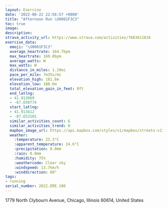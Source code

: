 ```yaml
---
layout: Exercise
date: '2022-08-22 22:56:57 +0000'
title: "Afternoon Run \U0001F3C3"
toc: true
image:
description:
strava_activity_url: https://www.strava.com/activities/7683611816
exercise_data:
  emoji: "\U0001F3C3"
  average_heartrate: 164.7bpm
  max_heartrate: 169.0bpm
  average_watts: W
  max_watts: W
  distance_in_miles: 1.29mi
  pace_per_mile: 7m35s/mi
  elevation_high: 181.6m
  elevation_low: 180.6m
  total_elevation_gain_in_feet: 0ft
  end_latlng:
  - 41.913969
  - -87.650774
  start_latlng:
  - 41.913412
  - -87.653101
  similar_activities_count: 6
  similar_activities_trend: 0
  mapbox_image_url: https://api.mapbox.com/styles/v1/mapbox/streets-v11/static/path-5+787af2-1.0(yey~F%7Cv~uOg%40HMAIEIOAm%40DeCGQOCYAeCFqRTu%40Ib%40EjAE~%40BdAIt%40%40bBJbBMn%40%3FRA~BCVD~%40A%60AEJKLYC_%40Oe%40EiBEEOGSCaAAqBFyB%40cKRiA%3FYCICCCZAt%40Mx%40JtCEv%40FPCvAIP%40fBGz%40A%60%40Dp%40%3F~%40Gd%40%3F),pin-s-s+e5b22e(-87.65311,41.91341),pin-s-f+89ae00(-87.65078,41.91395999999999)/auto/800x800?access_token=pk.eyJ1Ijoiam9zaGJlY2ttYW4iLCJhIjoiY205eWR2aDd1MWZ6djJrbXc4a3M0bWZleiJ9.XiG9OWkNcZk2QzjJbxLB4A
  weather:
    :temperature: 23.3°C
    :apparent_temperature: 24.6°C
    :precipitation: 0.0mm
    :rain: 0.0mm
    :humidity: 75%
    :weathercode: Clear sky
    :windspeed: 13.7km/h
    :winddirection: 60°
tags:
- running
serial_number: 2022.ERE.106
---
```

1779 North Clybourn Avenue, Chicago, Illinois 60614, United States
